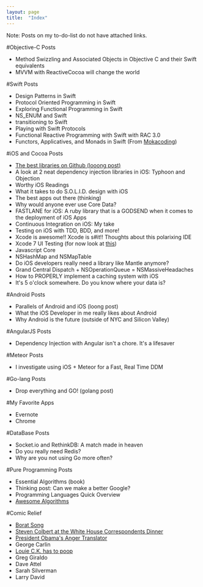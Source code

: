 ```yaml
---
layout: page
title:  "Index"
---
```


Note: Posts on my to-do-list do not have attached links. 

#Objective-C Posts
- Method Swizzling and Associated Objects in Objective C and their Swift equivalents
- MVVM with ReactiveCocoa will change the world

#Swift Posts
- Design Patterns in Swift
- Protocol Oriented Programming in Swift
- Exploring Functional Programming in Swift
- NS_ENUM and Swift
- transitioning to Swift
- Playing with Swift Protocols
- Functional Reactive Programming with Swift with RAC 3.0
- Functors, Applicatives, and Monads in Swift (From [Mokacoding](http://www.mokacoding.com/blog/functor-applicative-monads-in-pictures/))

#iOS and Cocoa Posts
- [The best libraries on Github (looong post)](http://itshenry.com/2015/09/12/ios-libraries.html)
- A look at 2 neat dependency injection libraries in iOS: Typhoon and Objection
- Worthy iOS Readings
- What it takes to do S.O.L.I.D. design with iOS
- The best apps out there (thinking)
- Why would anyone ever use Core Data?
- FASTLANE for iOS: A ruby library that is a GODSEND when it comes to the deployment of iOS Apps
- Continuous Integration on iOS: My take
- Testing on iOS with TDD, BDD, and more!
- Xcode is awesome!! Xcode is s#it!! Thoughts about this polarixing IDE
- Xcode 7 UI Testing (for now look at [this](http://www.mokacoding.com/blog/xcode-7-ui-testing/))
- Javascript Core
- NSHashMap and NSMapTable
- Do iOS developers really need a library like Mantle anymore?
- Grand Central Dispatch + NSOperationQueue = NSMassiveHeadaches
- How to PROPERLY implement a caching system with iOS
- It's 5 o'clock somewhere. Do you know where your data is? 

#Android Posts
- Parallels of Android and iOS (loong post)
- What the iOS Developer in me really likes about Android
- Why Android is the future (outside of NYC and Silicon Valley)

#AngularJS Posts
- Dependency Injection with Angular isn't a chore. It's a lifesaver

#Meteor Posts
- I investigate using iOS + Meteor for a Fast, Real Time DDM

#Go-lang Posts
- Drop everything and GO! (golang post)

#My Favorite Apps
- Evernote
- Chrome 

#DataBase Posts
- Socket.io and RethinkDB: A match made in heaven
- Do you really need Redis?
- Why are you not using Go more often?

#Pure Programming Posts
- Essential Algorithms (book)
- Thinking post: Can we make a better Google?
- Programming Languages Quick Overview
- [Awesome Algorithms](https://github.com/hsavit1/awesome-algorithms)

#Comic Relief
- [Borat Song](https://www.youtube.com/watch?v=Vb3IMTJjzfo)
- [Steven Colbert at the White House Correspondents Dinner](https://www.youtube.com/watch?v=2X93u3anTco)
- [President Obama's Anger Translator](https://www.youtube.com/watch?v=G6NfRMv-4OY)
- George Carlin
- [Louie C.K. has to poop](https://www.youtube.com/watch?v=7MCj4YeUEik)
- Greg Giraldo
- Dave Attel
- Sarah Silverman
- Larry David